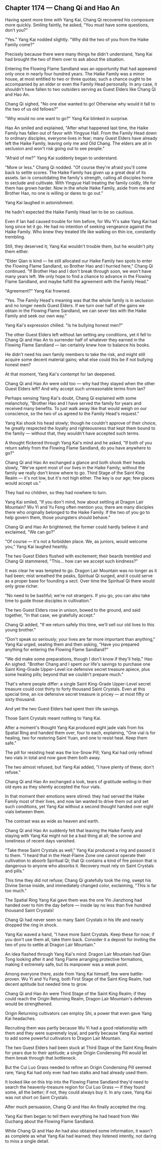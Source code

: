 ## Chapter 1174 — Chang Qi and Hao An

Having spent more time with Yang Kai, Chang Qi recovered his composure more quickly. Smiling faintly, he asked, “You must have some questions, don’t you?”

"Yes." Yang Kai nodded slightly. "Why did the two of you from the Haike Family come?"

Precisely because there were many things he didn't understand, Yang Kai had brought the two of them over to ask about the situation.

Entering the Flowing Flame Sandland was an opportunity that had appeared only once in nearly four hundred years. The Haike Family was a minor house, at most entitled to two or three quotas; such a chance ought to be accompanied by an elder or even the Family Head personally. In any case, it shouldn't have fallen to two outsiders serving as Guest Elders like Chang Qi and Hao An.

Chang Qi sighed, "No one else wanted to go! Otherwise why would it fall to the two of us old fellows?"

"Why would no one want to go?" Yang Kai blinked in surprise.

Hao An smiled and explained, "After what happened last time, the Haike Family has fallen out of favor with Yingyue Hall. From the Family Head down to ordinary disciples, everyone lives in fear; many Guest Elders have already left the Haike Family, leaving only me and Old Chang. The elders are all in seclusion and won't risk going out to see people."

"Afraid of me?" Yang Kai suddenly began to understand.

"More or less." Chang Qi nodded. "Of course they're afraid you'll come back to settle scores. The Haike Family has given up a great deal of its assets. Ian is consolidating the family's strength, calling all disciples home to seclude and cultivate. With Yingyue Hall treating the family coldly, life for them has grown harder. Now in the whole Haike Family, aside from me and Brother Hao, no one is willing or dares to go out."

Yang Kai laughed in astonishment.

He hadn't expected the Haike Family Head Ian to be so cautious.

Even if Ian had caused trouble for him before, for Wu Yi's sake Yang Kai had long since let it go. He had no intention of seeking vengeance against the Haike Family. Who knew they treated life like walking on thin ice, constantly trembling.

Still, they deserved it; Yang Kai wouldn't trouble them, but he wouldn't pity them either.

"Elder Qian is kind — he still allocated our Haike Family two spots to enter the Flowing Flame Sandland, so Brother Hao and I hurried here," Chang Qi continued. "If Brother Hao and I don't break through soon, we won't have many years left. We only hope to find a chance to advance in the Flowing Flame Sandland, and maybe fulfill the agreement with the Family Head."

"Agreement?" Yang Kai frowned.

"Yes. The Family Head's meaning was that the whole family is in seclusion and no longer needs Guest Elders. If we turn over half of the gains we obtain in the Flowing Flame Sandland, we can sever ties with the Haike Family and seek our own way."

Yang Kai's expression chilled. "Is he bullying honest men?"

The other Guest Elders left without Ian setting any conditions, yet it fell to Chang Qi and Hao An to surrender half of whatever they earned in the Flowing Flame Sandland — Ian certainly knew how to balance his books.

He didn't need his own family members to take the risk, and might still acquire some decent material gains; what else could this be if not bullying honest men?

At that moment, Yang Kai's contempt for Ian deepened.

Chang Qi and Hao An were odd too — why had they stayed when the other Guest Elders left? And why accept such unreasonable terms from Ian?

Perhaps sensing Yang Kai's doubt, Chang Qi explained with some melancholy, "Brother Hao and I have served the family for years and received many benefits. To just walk away like that would weigh on our conscience, so the two of us agreed to the Family Head's request."

Yang Kai shook his head slowly; though he couldn't approve of their choice, he greatly respected the loyalty and righteousness that kept them bound to the family — without that, they wouldn't have accepted such terms.

A thought flickered through Yang Kai's mind and he asked, "If both of you return safely from the Flowing Flame Sandland, do you have anywhere to go?"

Chang Qi and Hao An exchanged a glance and both shook their heads slowly, "We've spent most of our lives in the Haike Family; without the family we really don't know where to go. Third Stage of the Saint King Realm — it's not low, but it's not high either. The key is our age; few places would accept us."

They had no children, so they had nowhere to turn.

Yang Kai smiled, "If you don't mind, how about settling at Dragon Lair Mountain? Wu Yi and Yu Feng often mention you; there are many disciples there who originally belonged to the Haike Family. If the two of you go to help govern them, those youngsters should behave."

Chang Qi and Hao An brightened; the former could hardly believe it and exclaimed, "We can go?"

"Of course — it's not a forbidden place. We, as juniors, would welcome you," Yang Kai laughed heartily.

The two Guest Elders flushed with excitement; their beards trembled and Chang Qi stammered, "This... how can we accept such kindness?"

It was clear he was tempted to go. Dragon Lair Mountain was no longer as it had been; mist wreathed the peaks, Spiritual Qi surged, and it could serve as a proper base for founding a sect. Over time the Spiritual Qi there would only grow richer.

"No need to be bashful; we're not strangers. If you go, you can also take time to guide those disciples in cultivation."

The two Guest Elders rose in unison, bowed to the ground, and said together, "In that case, we gratefully accept."

Chang Qi added, "If we return safely this time, we'll sell our old lives to this young brother."

"Don't speak so seriously; your lives are far more important than anything," Yang Kai urged, seating them and then asking, "Have you prepared anything for entering the Flowing Flame Sandland?"

"We did make some preparations, though I don't know if they'll help," Hao An sighed. "Brother Chang and I spent our life's savings to purchase one Saint King-Grade Upper-Level ice defensive secret treasure apiece, plus some healing pills; beyond that we couldn't prepare much."

That's where people differ: a single Saint King-Grade Upper-Level secret treasure could cost thirty to forty thousand Saint Crystals. Even at this special time, an ice defensive secret treasure is pricey — at most fifty or sixty thousand.

And yet the two Guest Elders had spent their life savings.

Those Saint Crystals meant nothing to Yang Kai.

After a moment's thought Yang Kai produced eight jade vials from his Spatial Ring and handed them over, four to each, explaining, "One vial is for healing, two for restoring Saint Yuan, and one to resist heat. Keep them safe."

The pill for resisting heat was the Ice-Snow Pill; Yang Kai had only refined two vials in total and now gave them both away.

The two almost refused, but Yang Kai added, "I have plenty of these; don't refuse."

Chang Qi and Hao An exchanged a look, tears of gratitude welling in their old eyes as they silently accepted the four vials.

In that moment their emotions were stirred: they had served the Haike Family most of their lives, and now Ian wanted to drive them out and set such conditions, yet Yang Kai without a second thought handed over eight vials between them.

The contrast was as wide as heaven and earth.

Chang Qi and Hao An suddenly felt that leaving the Haike Family and staying with Yang Kai might not be a bad thing at all; the sorrow and loneliness of recent days vanished.

"Take these Saint Crystals as well," Yang Kai produced a ring and passed it to them. "I heard that in the Heat-Flame Zone one cannot operate their cultivation to absorb Spiritual Qi; that Qi contains a kind of fire poison that is dangerous to anyone who absorbs it. Recovery must rely on Saint Crystals and pills."

This time they did not refuse; Chang Qi gratefully took the ring, swept his Divine Sense inside, and immediately changed color, exclaiming, "This is far too much."

The Spatial Ring Yang Kai gave them was the one Yin Jianzhong had handed over to him the day before — inside lay no less than five hundred thousand Saint Crystals!

Chang Qi had never seen so many Saint Crystals in his life and nearly dropped the ring in shock.

Yang Kai waved a hand, "I have more Saint Crystals. Keep these for now; if you don't use them all, take them back. Consider it a deposit for inviting the two of you to settle at Dragon Lair Mountain."

An idea flashed through Yang Kai's mind: Dragon Lair Mountain had Qian Tong looking after it and Yang Flame arranging protective formations, making it extremely safe, but its manpower was a weak point.

Among everyone there, aside from Yang Kai himself, few were battle-proven. Wu Yi and Yu Feng, both First Stage of the Saint King Realm, had decent aptitude but needed time to grow.

Chang Qi and Hao An were Third Stage of the Saint King Realm; if they could reach the Origin Returning Realm, Dragon Lair Mountain's defenses would be strengthened.

Origin Returning cultivators can employ Shi, a power that even gave Yang Kai headaches.

Recruiting them was partly because Wu Yi had a good relationship with them and they were supremely loyal, and partly because Yang Kai wanted to add some powerful cultivators to Dragon Lair Mountain.

The two Guest Elders had been stuck at Third Stage of the Saint King Realm for years due to their aptitude; a single Origin Condensing Pill would let them break through that bottleneck.

But the Cui Luo Grass needed to refine an Origin Condensing Pill seemed rare; Yang Kai had only ever had two stalks and had already used them.

It looked like on this trip into the Flowing Flame Sandland they'd need to search the heavenly-treasure region for Cui Luo Grass — if they found some, all the better; if not, they could always buy it. In any case, Yang Kai was not short on Saint Crystals.

After much persuasion, Chang Qi and Hao An finally accepted the ring.

Yang Kai then began to tell them everything he had heard from Wei Guchang about the Flowing Flame Sandland.

While Chang Qi and Hao An had also obtained some information, it wasn't as complete as what Yang Kai had learned; they listened intently, not daring to miss a single detail.